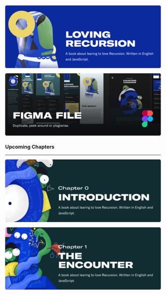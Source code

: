 ![Cover](./readme_images/1.png)

![Figma](./readme_images/figma_link.png)

### Upcoming Chapters
-----
![Chapter 1](./readme_images/2.png)

![Chapter 2](./readme_images/3.png)
